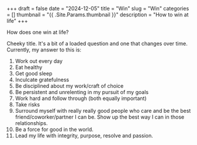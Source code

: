 +++ 
draft = false
date = "2024-12-05"
title = "Win"
slug = "Win" 
categories = []
thumbnail = "{{ .Site.Params.thumbnail }}"
description = "How to win at life"
+++


How does one win at life? 

Cheeky title. It's a bit of a loaded question and one that changes over time. Currently, my answer to this is: 


1. Work out every day
2. Eat healthy
3. Get good sleep
4. Inculcate gratefulness
5. Be disciplined about my work/craft of choice
6. Be persistent and unrelenting in my pursuit of my goals
7. Work hard and follow through (both equally important)
8. Take risks
9. Surround myself with really really good people who care and be the best friend/coworker/partner I can be. Show up the best way I can in those relationships.
10. Be a force for good in the world.
11. Lead my life with integrity, purpose, resolve and passion.